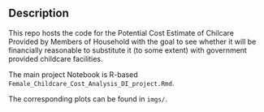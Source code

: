 ## Description

This repo hosts the code for the Potential Cost Estimate of Chilcare Provided by Members of Household with the goal to see whether it will be financially reasonable to substitute it (to some extent) with government provided childcare facilities. 

The main project Notebook is R-based `Female_Childcare_Cost_Analysis_DI_project.Rmd`. 

The corresponding plots can be found in `imgs/`.  
